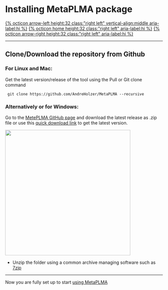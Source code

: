 # Installing MetaPLMA package

[{% octicon arrow-left height:32 class:"right left" vertical-align:middle aria-label:hi %}](GS.md) [{% octicon home height:32 class:"right left" aria-label:hi %}](index.md) [{% octicon arrow-right height:32 class:"right left" aria-label:hi %}](US.md)

----
## Clone/Download the repository from Github

### For Linux and Mac:

Get the latest version/release of the tool using the Pull or Git clone command

```
 git clone https://github.com/AndreHolzer/MetaPLMA --recursive
```

### Alternatively or for Windows: 
Go to the [MetePLMA GitHub page](https://github.com/AndreHolzer/MetaPLMA) and download the latest release as .zip file or use this [quick download link](https://github.com/AndreHolzer/MetaPLMA/archive/master.zip) to get the latest version.

<img src="master/images/GS_T_1.png" height="400px">

- Unzip the folder using a common archive managing software such as [7zip](https://www.7-zip.org)


----
Now you are fully set up to start [using MetaPLMA](US.md)
